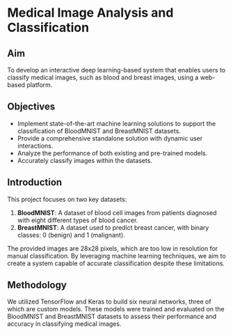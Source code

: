 # Medical Image Analysis and Classification

## Aim

To develop an interactive deep learning-based system that enables users to classify medical images, such as blood and breast images, using a web-based platform.

## Objectives

- Implement state-of-the-art machine learning solutions to support the classification of BloodMNIST and BreastMNIST datasets.
- Provide a comprehensive standalone solution with dynamic user interactions.
- Analyze the performance of both existing and pre-trained models.
- Accurately classify images within the datasets.

## Introduction

This project focuses on two key datasets:

1. **BloodMNIST**: A dataset of blood cell images from patients diagnosed with eight different types of blood cancer.
2. **BreastMNIST**: A dataset used to predict breast cancer, with binary classes: 0 (benign) and 1 (malignant).

The provided images are 28x28 pixels, which are too low in resolution for manual classification. By leveraging machine learning techniques, we aim to create a system capable of accurate classification despite these limitations.

## Methodology

We utilized TensorFlow and Keras to build six neural networks, three of which are custom models. These models were trained and evaluated on the BloodMNIST and BreastMNIST datasets to assess their performance and accuracy in classifying medical images.
